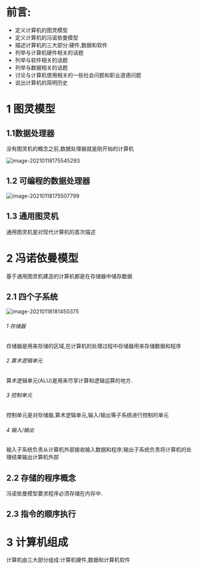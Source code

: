 # 前言:

* 定义计算机的图灵模型
* 定义计算机的冯诺依曼模型
* 描述计算机的三大部分:硬件,数据和软件
* 列举与计算机硬件相关的话题
* 列举与软件相关的话题
* 列举与数据相关的话题
* 讨论与计算机使用相关的一些社会问题和职业道德问题
* 说出计算机的简明历史

# 1 图灵模型

## 1.1数据处理器

没有图灵机的概念之前,数据处理器就是刚开始的计算机

![image-20210118175545293](E:\个人笔记\读书笔记\计算机科学概论\image-数据处理器.png)

## 1.2 可编程的数据处理器

![image-20210118175507799](E:\个人笔记\读书笔记\计算机科学概论\image-可编程的数据处理器.png)

## 1.3 通用图灵机

通用图灵机是对现代计算机的首次描述

# 2 	冯诺依曼模型

基于通用图灵机建造的计算机都是在存储器中储存数据

## 2.1 四个子系统

![image-20210118181450375](E:\个人笔记\读书笔记\计算机科学概论\image-冯诺依曼模型.png)

###### 1 存储器

存储器是用来存储的区域,在计算机的处理过程中存储器用来存储数据和程序

###### 2 算术逻辑单元

算术逻辑单元(ALU)是用来尽享计算和逻辑运算的地方.

###### 3 控制单元

控制单元是对存储器,算术逻辑单元,输入/输出等子系统进行控制的单元

###### 4 输入/输出

输入子系统负责从计算机外部接收输入数据和程序;输出子系统负责将计算机的处理结果输出计算机外部

## 2.2 存储的程序概念

冯诺依曼模型要求程序必须存储在内存中.

## 2.3 指令的顺序执行

# 3 计算机组成

计算机由三大部分组成:计算机硬件,数据和计算机软件

